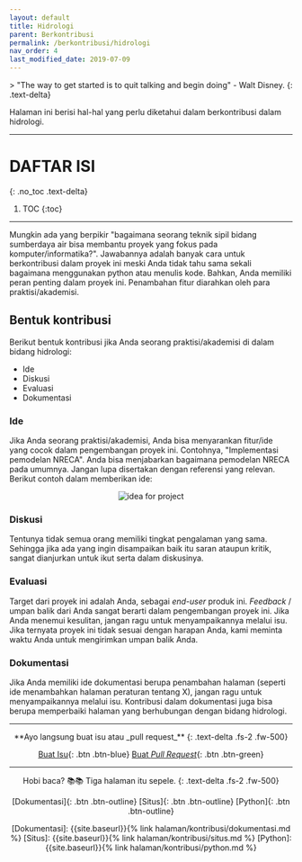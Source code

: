 ```yaml
---
layout: default
title: Hidrologi
parent: Berkontribusi
permalink: /berkontribusi/hidrologi
nav_order: 4
last_modified_date: 2019-07-09
---
```


<div align="justify" markdown="1">
> "The way to get started is to quit talking and begin doing" - Walt Disney.
{: .text-delta}
</div>

Halaman ini berisi hal-hal yang perlu diketahui dalam berkontribusi dalam hidrologi.

---

# DAFTAR ISI
{: .no_toc .text-delta}

1. TOC
{:toc}

---

Mungkin ada yang berpikir "bagaimana seorang teknik sipil bidang sumberdaya air bisa membantu proyek yang fokus pada komputer/informatika?". Jawabannya adalah banyak cara untuk berkontribusi dalam proyek ini meski Anda tidak tahu sama sekali bagaimana menggunakan python atau menulis kode. Bahkan, Anda memiliki peran penting dalam proyek ini. Penambahan fitur diarahkan oleh para praktisi/akademisi.

## Bentuk kontribusi

Berikut bentuk kontribusi jika Anda seorang praktisi/akademisi di dalam bidang hidrologi:
- Ide
- Diskusi
- Evaluasi
- Dokumentasi

### Ide
Jika Anda seorang praktisi/akademisi, Anda bisa menyarankan fitur/ide yang cocok dalam pengembangan proyek ini. Contohnya, "Implementasi pemodelan NRECA". Anda bisa menjabarkan bagaimana pemodelan NRECA pada umumnya. Jangan lupa disertakan dengan referensi yang relevan. Berikut contoh dalam memberikan ide:

<div align="center">
    <img src="{{site.baseurl}}/assets/images/hidrologi_00.png" alt="idea for project">
</div>

### Diskusi
Tentunya tidak semua orang memiliki tingkat pengalaman yang sama. Sehingga jika ada yang ingin disampaikan baik itu saran ataupun kritik, sangat dianjurkan untuk ikut serta dalam diskusinya. 

### Evaluasi
Target dari proyek ini adalah Anda, sebagai _end-user_ produk ini. _Feedback_ / umpan balik dari Anda sangat berarti dalam pengembangan proyek ini. Jika Anda menemui kesulitan, jangan ragu untuk menyampaikannya melalui isu. Jika ternyata proyek ini tidak sesuai dengan harapan Anda, kami meminta waktu Anda untuk mengirimkan umpan balik Anda. 

### Dokumentasi
Jika Anda memiliki ide dokumentasi berupa penambahan halaman (seperti ide menambahkan halaman peraturan tentang X), jangan ragu untuk menyampaikannya melalui isu. Kontribusi dalam dokumentasi juga bisa berupa memperbaiki halaman yang berhubungan dengan bidang hidrologi. 

---
<div align="center" markdown="1">
**Ayo langsung buat isu atau _pull request_**
{: .text-delta .fs-2 .fw-500}

[Buat Isu](https://github.com/taruma/hidrokit/issues/new/choose){: .btn .btn-blue}
[Buat _Pull Request_](https://github.com/taruma/hidrokit/compare){: .btn .btn-green}

</div>

---
<div align="center" markdown="1">
Hobi baca? 📚📚 Tiga halaman itu sepele. 
{: .text-delta .fs-2 .fw-500}

[Dokumentasi]{: .btn .btn-outline}
[Situs]{: .btn .btn-outline}
[Python]{: .btn .btn-outline}

<!-- LINK -->
[Dokumentasi]:  {{site.baseurl}}{% link halaman/kontribusi/dokumentasi.md %}
[Situs]:        {{site.baseurl}}{% link halaman/kontribusi/situs.md %}
[Python]:       {{site.baseurl}}{% link halaman/kontribusi/python.md %}

</div>
